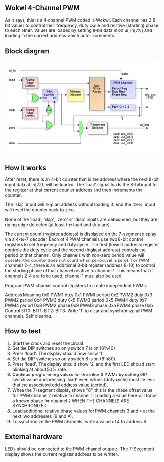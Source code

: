 ## Wokwi 4-Channel PWM

As it says, this is a 4-channel PWM coded in Wokwi.  Each channel has 3 8-bit values to control their
frequency, duty cycle and relative (starting) phase to each other.  Values are loaded by setting 8-bit data in on ui_in[7:0] and loading to the current address which auto-increments.

## Block diagram

![](block_diagram.png)

## How it works

After reset, there is an 4-bit counter that is the address where the next 8-bit input data
at in[7:0] will be loaded.  The 'load' signal loads the 8-bit input to the register at that
current counter address and then increments the counter.

The 'skip' input will skip an address without loading it.  And the 'zero' input will reset
the counter back to zero.

None of the 'load', 'skip', 'zero' or 'disp' inputs are debounced, but they are riging edge
detected (at least the load and skip are).

The current count (register address) is displayed on the 7-segment display via a 4-to-7 decoder.
Each of 4 PWM channels use two 8-bit control registers to set frequency and duty cycle.  The first (lowest address) register
controls the duty cycle and the second (highest address) controls the period of that channel.
Only channels with non-zero period value will operate (the counter does not count when 
period_val is zero).
For PWM channels 2-4, there is an additional 8-bit register (address 8-10) to control the starting
phase of that channel relative to channel 1.  This means that if channels 2-4 are to be used, channel 1 must also be used.

Program PWM channel control registers to create independent PWMs:

Address     Meaning
0x0           PWM1 duty
0x1           PWM1 period
0x2           PWM2 duty
0x3           PWM2 period
0x4           PWM3 duty
0x5           PWM3 period
0x5           PWM4 duty
0x7           PWM4 period
0x8           PWM2 phase
0x9           PWM3 phase
0xa           PWM4 phase
0xb           Control
                BIT0:
                BIT1:
                BIT2:
                BIT3:  Write '1' to clear and synchronize all PWM channels.  Self clearing.

## How to test

1.  Start the clock and reset the circuit. 
2.  Set the DIP switches so only switch 7 is on (8'h40)
3.  Press 'load'.  The display should now show '1'.
4.  Set the DIP switches so only switch 8 is on (8'h80).
5.  Press 'load'.  The display should show '2' and the first LED should start blinking at about 50% rate.
6.  Continue programming values for the other 3 PWMs by setting DIP switch value and pressing 'load'
    even values (duty cycle) must be less that the associated odd address value (period).
7.  When the 7-segment display shows "8", this is the phase offset value for PWM channel 2 relative to channel 1.
    Loading a value here will force a known phase for channel 2 WHEN THE CHANNELS ARE SYNCHRONIZED.
8.  Load additional relative phase values for PWM channels 3 and 4 at the next two addresses (9 and A).
9.  To synchronize the PWM channels, write a value of 4 to address B.


## External hardware

LEDs should be connected to the PWM channel outputs. The 7-Segement display shows the current register address to be written.
